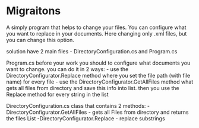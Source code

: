 # Migraitons
A simply program that helps to change your files. You can configure what you want to replace in your documents. Here changing only .xml files, but you can change this option.

solution have 2 main files - DirectoryConfiguration.cs and Program.cs

Program.cs
  before your work you should to configure what documents you want to change.
  you can do it in 2 ways:
    - use the DirectoryConfigurator.Replace method where you set the file path (with file name) for every file
    - use the DirectoryConfigurator.GetAllFiles method what gets all files from directory and save this info into list. then you use the Replace method for every string in the list
    
DirectoryConfiguration.cs
  class that contains 2 methods:
    -DirectoryConfigurator.GetAllFiles - gets all Files from directory and returns the files List
    -DirectoryConfigurator.Replace - replace substrings
